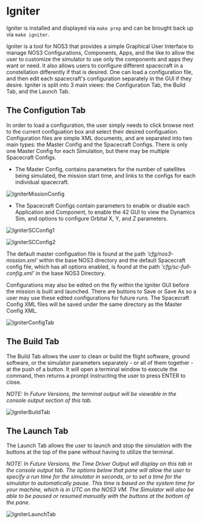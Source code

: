 # Igniter

Igniter is installed and displayed via `make prep` and can be brought back up via `make igniter`.

Igniter is a tool for NOS3 that provides a simple Graphical User Interface to manage NOS3 Configurations, Components, Apps, and the like to allow the user to customize the simulator to use only the components and apps they want or need. It also allows users to configure different spacecraft in a constellation differently if that is desired. One can load a configuration file, and then edit each spacecraft's configuration separately in the GUI if they desire. Igniter is split into 3 main views: the Configuration Tab, the Build Tab, and the Launch Tab.

## The Configution Tab

In order to load a configuration, the user simply needs to click browse next to the current configuation box and select their desired configuation. Configuration files are simple XML documents, and are separated into two main types: the Master Config and the Spacecraft Configs. There is only one Master Config for each Simulation, but there may be multiple Spacecraft Configs.

- The Master Config, contains parameters for the number of satellites being simulated, the mission start time, and links to the configs for each individual spacecraft.
   
![IgniterMissionConfig](./_static/NOS3_Igniter_MC.png)
  
- The Spacecraft Configs contain parameters to enable or disable each Application and Component, to enable the 42 GUI to view the Dynamics Sim, and options to configure Orbital X, Y, and Z parameters.
  
![IgniterSCConfig1](./_static/NOS3_Igniter_SCC1.png)

![IgniterSCConfig2](./_static/NOS3_Igniter_SCC2.png)

The default master configuation file is found at the path *'cfg/nos3-mission.xml'* within the base NOS3 directory and the default Spacecraft config file, which has all options enabled, is found at the path *'cfg/sc-full-config.xml'* in the base NOS3 Directory.

Configurations may also be edited on the fly within the Igniter GUI before the mission is built and launched. There are buttons to Save or Save As so a user may use these edited configurations for future runs. The Spacecraft Config XML files will be saved under the same directory as the Master Config XML.

![IgniterConfigTab](./_static/NOS3_Igniter_Config.png)


## The Build Tab

The Build Tab allows the user to clean or build the flight software, ground software, or the simulator parameters separately - or all of them together - at the push of a button. It will open a terminal window to execute the command, then returns a prompt instructing the user to press ENTER to close.

*NOTE: In Future Versions, the terminal output will be viewable in the console output section of this tab.*

![IgniterBuildTab](./_static/NOS3_Igniter_Build.png)

## The Launch Tab

The Launch Tab allows the user to launch and stop the simulation with the buttons at the top of the pane without having to utilize the terminal.

*NOTE: In Future Versions, the Time Driver Output will display on this tab in the console output tab. The options below that pane will allow the user to specify a run time for the simulator in seconds, or to set a time for the simulator to automatically pause. This time is based on the system time for your machine, which is in UTC on the NOS3 VM. The Simulator will also be able to be paused or resumed manually with the buttons at the bottom of the pane.*

![IgniterLaunchTab](./_static/NOS3_Igniter_Launch.png)
